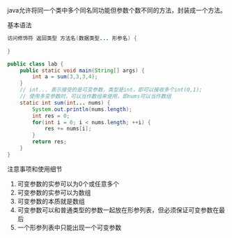 java允许将同一个类中多个同名同功能但参数个数不同的方法，封装成一个方法。

基本语法

```java
访问修饰符 返回类型 方法名(数据类型... 形参名) {
	
}
```

```java
public class lab {
    public static void main(String[] args) {
        int a = sum(3,3,3,4);
    }
    // int... 表示接受的是可变参数，类型是int，即可以接收多个int(0,1);
    // 使用多变参数时，可以当作数组来使用，即nums可以当作数组
    static int sum(int... nums) {
        System.out.println(nums.length);
        int res = 0;
        for(int i = 0; i < nums.length; ++i) {
            res += nums[i];
        }
        return res;
    }
}
```

注意事项和使用细节

1. 可变参数的实参可以为0个或任意多个
2. 可变参数的实参可以为数组
3. 可变参数的本质就是数组
4. 可变参数可以和普通类型的参数一起放在形参列表，但必须保证可变参数在最后
5. 一个形参列表中只能出现一个可变参数

